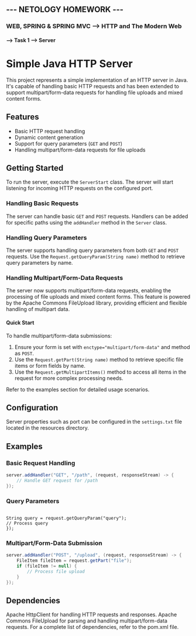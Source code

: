 ## --- NETOLOGY HOMEWORK ---
### WEB, SPRING & SPRING MVC --> HTTP and The Modern Web


#### --> Task 1 --> Server


# Simple Java HTTP Server

This project represents a simple implementation of an HTTP server in Java. It's capable of handling basic HTTP requests and has been extended to support multipart/form-data requests for handling file uploads and mixed content forms.

## Features

- Basic HTTP request handling
- Dynamic content generation
- Support for query parameters (`GET` and `POST`)
- Handling multipart/form-data requests for file uploads

## Getting Started

To run the server, execute the `ServerStart` class. The server will start listening for incoming HTTP requests on the configured port.

### Handling Basic Requests

The server can handle basic `GET` and `POST` requests. Handlers can be added for specific paths using the `addHandler` method in the `Server` class.

### Handling Query Parameters

The server supports handling query parameters from both `GET` and `POST` requests. Use the `Request.getQueryParam(String name)` method to retrieve query parameters by name.

### Handling Multipart/Form-Data Requests

The server now supports multipart/form-data requests, enabling the processing of file uploads and mixed content forms. This feature is powered by the Apache Commons FileUpload library, providing efficient and flexible handling of multipart data.

#### Quick Start

To handle multipart/form-data submissions:

1. Ensure your form is set with `enctype="multipart/form-data"` and method as `POST`.
2. Use the `Request.getPart(String name)` method to retrieve specific file items or form fields by name.
3. Use the `Request.getMultipartItems()` method to access all items in the request for more complex processing needs.

Refer to the examples section for detailed usage scenarios.

## Configuration

Server properties such as port can be configured in the `settings.txt` file located in the resources directory.

## Examples

### Basic Request Handling

```java
server.addHandler("GET", "/path", (request, responseStream) -> {
    // Handle GET request for /path
});
```


### Query Parameters
```javaserver.addHandler("GET", "/search", (request, responseStream) -> {

String query = request.getQueryParam("query");
// Process query
});
```

### Multipart/Form-Data Submission

```java
server.addHandler("POST", "/upload", (request, responseStream) -> {
    FileItem fileItem = request.getPart("file");
    if (fileItem != null) {
        // Process file upload
    }
});
```

## Dependencies
Apache HttpClient for handling HTTP requests and responses.
Apache Commons FileUpload for parsing and handling multipart/form-data requests.
For a complete list of dependencies, refer to the pom.xml file.
